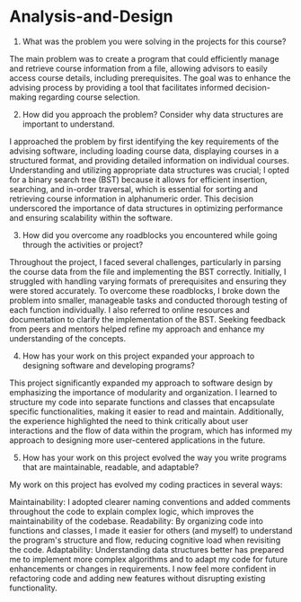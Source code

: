 # Analysis-and-Design
1. What was the problem you were solving in the projects for this course?

The main problem was to create a program that could efficiently manage and retrieve course information from a file, allowing advisors to easily access course details, including prerequisites.  The goal was to enhance the advising process by providing a tool that facilitates informed decision-making regarding course selection.

2. How did you approach the problem? Consider why data structures are important to understand.

I approached the problem by first identifying the key requirements of the advising software, including loading course data, displaying courses in a structured format, and providing detailed information on individual courses.  Understanding and utilizing appropriate data structures was crucial;  I opted for a binary search tree (BST) because it allows for efficient insertion, searching, and in-order traversal, which is essential for sorting and retrieving course information in alphanumeric order.  This decision underscored the importance of data structures in optimizing performance and ensuring scalability within the software.

3. How did you overcome any roadblocks you encountered while going through the activities or project?

Throughout the project, I faced several challenges, particularly in parsing the course data from the file and implementing the BST correctly. Initially, I struggled with handling varying formats of prerequisites and ensuring they were stored accurately.  To overcome these roadblocks, I broke down the problem into smaller, manageable tasks and conducted thorough testing of each function individually.  I also referred to online resources and documentation to clarify the implementation of the BST.  Seeking feedback from peers and mentors helped refine my approach and enhance my understanding of the concepts.

4. How has your work on this project expanded your approach to designing software and developing programs?

This project significantly expanded my approach to software design by emphasizing the importance of modularity and organization.  I learned to structure my code into separate functions and classes that encapsulate specific functionalities, making it easier to read and maintain. Additionally, the experience highlighted the need to think critically about user interactions and the flow of data within the program, which has informed my approach to designing more user-centered applications in the future.

5. How has your work on this project evolved the way you write programs that are maintainable, readable, and adaptable?

My work on this project has evolved my coding practices in several ways:

Maintainability: I adopted clearer naming conventions and added comments throughout the code to explain complex logic, which improves the maintainability of the codebase.
Readability: By organizing code into functions and classes, I made it easier for others (and myself) to understand the program's structure and flow, reducing cognitive load when revisiting the code.
Adaptability: Understanding data structures better has prepared me to implement more complex algorithms and to adapt my code for future enhancements or changes in requirements. I now feel more confident in refactoring code and adding new features without disrupting existing functionality.
